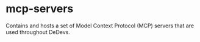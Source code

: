 # mcp-servers
Contains and hosts a set of Model Context Protocol (MCP) servers that are used throughout DeDevs.

